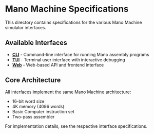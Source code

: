 # Mano Machine Specifications

This directory contains specifications for the various Mano Machine simulator interfaces.

## Available Interfaces

- **[CLI](cli.md)** - Command-line interface for running Mano assembly programs
- **[TUI](tui.md)** - Terminal user interface with interactive debugging
- **[Web](web.md)** - Web-based API and frontend interface

## Core Architecture

All interfaces implement the same Mano Machine architecture:
- 16-bit word size
- 4K memory (4096 words)
- Basic Computer instruction set
- Two-pass assembler

For implementation details, see the respective interface specifications.
